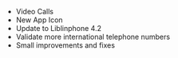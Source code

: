 * Video Calls
* New App Icon
* Update to Liblinphone 4.2
* Validate more international telephone numbers
* Small improvements and fixes
